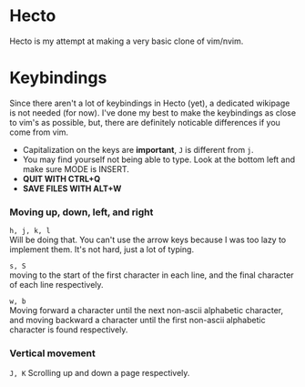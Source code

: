 # Hecto
Hecto is my attempt at making a very basic clone of vim/nvim.


# Keybindings
Since there aren't a lot of keybindings in Hecto (yet), a dedicated wikipage is not needed (for now). I've done my best to make the keybindings as close to vim's as possible, but, there are definitely noticable differences if you come from vim.

- Capitalization on the keys are **important**, `J` is different from `j`.
- You may find yourself not being able to type. Look at the bottom left and make sure MODE is INSERT.
- **QUIT WITH CTRL+Q**
- **SAVE FILES WITH ALT+W**

### Moving up, down, left, and right
`h, j, k, l`  
Will be doing that. You can't use the arrow keys because I was too lazy to implement them. It's not hard, just a lot of typing.

`s, S`  
moving to the start of the first character in each line, and the final character of each line respectively.

`w, b`  
Moving forward a character until the next non-ascii alphabetic character, and moving backward a character until the first non-ascii alphabetic character is found respectively.

### Vertical movement
`J, K`
Scrolling up and down a page respectively.

